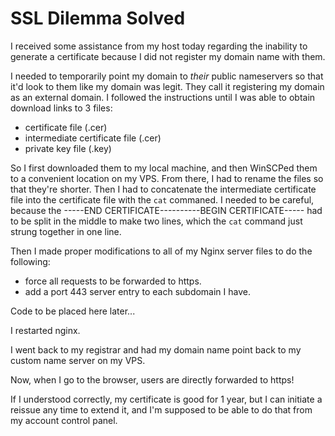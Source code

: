 # SSL Dilemma Solved

I received some assistance from my host today regarding the inability to generate a certificate because I did not register my domain
name with them.

I needed to temporarily point my domain to *their* public nameservers so that it'd look to them like my domain was legit. They call it
registering my domain as an external domain. I followed the instructions until I was able to obtain download links to 3 files:

- certificate file (.cer)
- intermediate certificate file (.cer)
- private key file (.key)

So I first downloaded them to my local machine, and then WinSCPed them to a convenient location on my VPS. From there, I had to rename
the files so that they're shorter. Then I had to concatenate the intermediate certificate file into the certificate file with the `cat`
commaned. I needed to be careful, because the -----END CERTIFICATE----------BEGIN CERTIFICATE----- had to be split in the middle to make
two lines, which the `cat` command just strung together in one line.

Then I made proper modifications to all of my Nginx server files to do the following:

- force all requests to be forwarded to https.
- add a port 443 server entry to each subdomain I have.

Code to be placed here later...

I restarted nginx.

I went back to my registrar and had my domain name point back to my custom name server on my VPS.

Now, when I go to the browser, users are directly forwarded to https!

If I understood correctly, my certificate is good for 1 year, but I can initiate a reissue any time to extend it, and I'm supposed to be
able to do that from my account control panel.